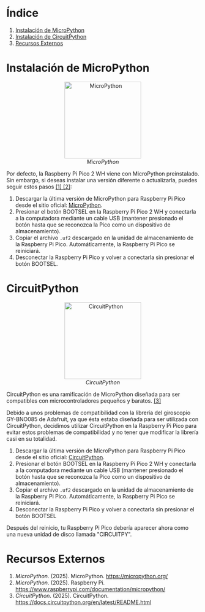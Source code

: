 <h1 id="indice">Índice</h1>

1. [Instalación de MicroPython](#instalacion-de-micropython)
2. [Instalación de CircuitPython](#instalación-de-circuitpython)
3. [Recursos Externos](#recursos-externos)

<h1 id="instalacion-de-micropython">Instalación de MicroPython</h1>

<p align="center">
    <img src="https://core-electronics.com.au/media/wysiwyg/tutorials/Stephen/Micropython/MicroPython_Logo.jpg" alt="MicroPython" width="200">
    <br>
    <i>MicroPython</i>
</p>

Por defecto, la Raspberry Pi Pico 2 WH viene con MicroPython preinstalado. Sin embargo, si deseas instalar una versión diferente o actualizarla, puedes seguir estos pasos [[1]](#micropython)[ [2]](#raspberry-pi-micropython):

1. Descargar la última versión de MicroPython para Raspberry Pi Pico desde el sitio oficial: [MicroPython](https://micropython.org/download/rp2-pico-w/).
2. Presionar el botón BOOTSEL en la Raspberry Pi Pico 2 WH y conectarla a la computadora mediante un cable USB (mantener presionado el botón hasta que se reconozca la Pico como un dispositivo de almacenamiento).
3. Copiar el archivo `.uf2` descargado en la unidad de almacenamiento de la Raspberry Pi Pico. Automáticamente, la Raspberry Pi Pico se reiniciará.
4. Desconectar la Raspberry Pi Pico y volver a conectarla sin presionar el botón BOOTSEL.

<h1 id="instalacion-de-circuitpython">CircuitPython</h1>

<p align="center">
    <img src="https://i.postimg.cc/G2GdpCfL/Adafruit-blinka-angles-left-svg.png" alt="CircuitPython" width="200">
    <br>
    <i>CircuitPython</i>
</p>

CircuitPython es una ramificación de MicroPython diseñada para ser compatibles con microcontroladores pequeños y baratos. [[3]](#circuitpython)

Debido a unos problemas de compatibilidad con la librería del giroscopio GY-BNO085 de Adafruit, ya que ésta estaba diseñada para ser utilizada con CircuitPython, decidimos utilizar CircuitPython en la Raspberry Pi Pico para evitar estos problemas de compatibilidad y no tener que modificar la librería casi en su totalidad.

1. Descargar la última versión de MicroPython para Raspberry Pi Pico desde el sitio oficial: [CircuitPython](https://circuitpython.org/board/raspberry_pi_pico2_w/).
2. Presionar el botón BOOTSEL en la Raspberry Pi Pico 2 WH y conectarla a la computadora mediante un cable USB (mantener presionado el botón hasta que se reconozca la Pico como un dispositivo de almacenamiento).
3. Copiar el archivo `.uf2` descargado en la unidad de almacenamiento de la Raspberry Pi Pico. Automáticamente, la Raspberry Pi Pico se reiniciará.
4. Desconectar la Raspberry Pi Pico y volver a conectarla sin presionar el botón BOOTSEL

Después del reinicio, tu Raspberry Pi Pico debería aparecer ahora como una nueva unidad de disco llamada "CIRCUITPY".
<h1 id="recursos-externos">Recursos Externos</h1>

1. *MicroPython*. (2025). MicroPython. <a id="micropython">https://micropython.org/</a>
2. *MicroPython*. (2025). Raspberry Pi. <a id="raspberry-pi-micropython">https://www.raspberrypi.com/documentation/micropython/</a>
3. *CircuitPython*. (2025). CircuitPython. <a id="circuitpython">https://docs.circuitpython.org/en/latest/README.html</a>